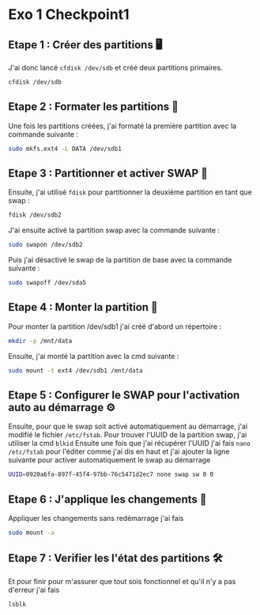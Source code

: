 # Exo 1 Checkpoint1

## Etape 1 : Créer des partitions 🖥️
J'ai donc lancé `cfdisk /dev/sdb` et créé deux partitions primaires.

```bash
cfdisk /dev/sdb
```
## Etape 2 : Formater les partitions 💾
Une fois les partitions créées, j'ai formaté la première partition avec la commande suivante :

```bash
sudo mkfs.ext4 -L DATA /dev/sdb1
```
## Etape 3 : Partitionner et activer SWAP 🔄
Ensuite, j'ai utilisé `fdisk` pour partitionner la deuxième partition en tant que swap :

```bash
fdisk /dev/sdb2
```
J'ai ensuite activé la partition swap avec la commande suivante :

```bash
sudo swapon /dev/sdb2
```
Puis j'ai désactivé le swap de la partition de base avec la commande suivante :

```bash
sudo swapoff /dev/sda5
```
## Etape 4 : Monter la partition 📂
Pour monter la partition /dev/sdb1 j'ai créé d'abord un répertoire :

```bash
mkdir -p /mnt/data
```
Ensuite, j'ai monté la partition avec la cmd suivante :

```bash
sudo mount -t ext4 /dev/sdb1 /mnt/data
```

## Etape 5 : Configurer le SWAP pour l'activation auto au démarrage ⚙️
Ensuite, pour que le swap soit activé automatiquement au démarrage, j'ai modifié le fichier `/etc/fstab`.
Pour trouver l'UUID de la partition swap, j'ai utiliser la cmd `blkid`
Ensuite une fois que j'ai récupérer l'UUID j'ai fais `nano /etc/fstab` pour l'éditer comme j'ai dis en haut
et j'ai ajouter la ligne suivante pour activer automatiquement le swap au démarrage
```bash
UUID=0920a6fa-897f-45f4-97bb-76c5471d2ec7 none swap sw 0 0
```
## Etape 6 : J'applique les changements 🔄
Appliquer les changements sans redémarrage j'ai fais
```bash
sudo mount -a
```
## Etape 7 : Verifier les l'état des partitions 🛠️
Et pour finir pour m'assurer que tout sois fonctionnel et qu'il n'y a pas d'erreur j'ai fais
```bash
lsblk
```

